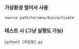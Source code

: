 
### 가상환경 열어서 사용
```
source path/to/venv/bin/activate
```

### 테스트 시 (그냥 실행도 가능)
```
python3 {파일명}.py
```